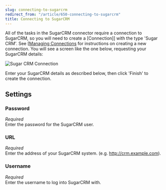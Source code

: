 ```yaml
---
slug: connecting-to-sugarcrm
redirect_from: "/article/650-connecting-to-sugarcrm"
title: Connecting to SugarCRM
---
```

All of the tasks in the SugarCRM connector require a connection to SugarCRM, so you will need to create a [Connection]] with the type 'Sugar CRM'. See [[Managing Connections](connection]]-with-the-type-'sugar-crm'.-see [[managing-connections) for instructions on creating a new connection. You will see a screen like the one below, requesting your SugarCRM details:

![Sugar CRM Connection](http://www.zynk.com/images/v2/sugar_crm/sugar_crm_connection.png)

Enter your SugarCRM details as described below, then click 'Finish' to create the connection.

## Settings

### Password 
_Required_  
Enter the password for the SugarCRM user.

### URL 
_Required_  
Enter the address of your SugarCRM system. (e.g. http://crm.example.com).

### Username
_Required_  
Enter the username to log into SugarCRM with.
